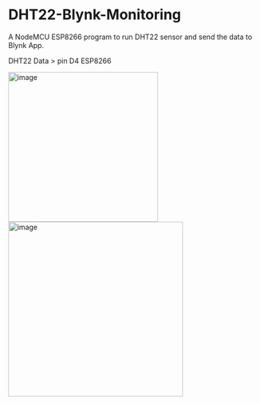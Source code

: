 # DHT22-Blynk-Monitoring
A NodeMCU ESP8266 program to run DHT22 sensor and send the data to Blynk App.

DHT22 Data > pin D4 ESP8266

<img src="https://github.com/user-attachments/assets/301d0ada-3b9f-4bae-8ed0-0b1237bf88e2" alt="image" width="300">
<img src="https://github.com/user-attachments/assets/47ae86db-b1f4-4929-836e-f5bd15e2d4bd" alt="image" width="350">



